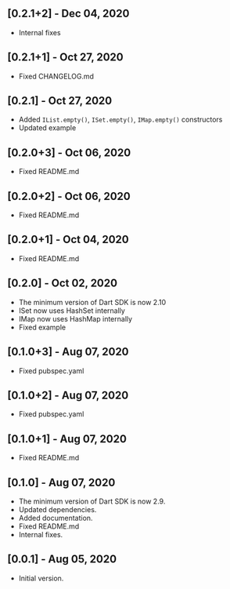 ## [0.2.1+2] - Dec 04, 2020

* Internal fixes

## [0.2.1+1] - Oct 27, 2020

* Fixed CHANGELOG.md

## [0.2.1] - Oct 27, 2020

* Added `IList.empty()`, `ISet.empty()`, `IMap.empty()` constructors
* Updated example

## [0.2.0+3] - Oct 06, 2020

* Fixed README.md

## [0.2.0+2] - Oct 06, 2020

* Fixed README.md

## [0.2.0+1] - Oct 04, 2020

* Fixed README.md

## [0.2.0] - Oct 02, 2020

* The minimum version of Dart SDK is now 2.10
* ISet now uses HashSet internally
* IMap now uses HashMap internally
* Fixed example

## [0.1.0+3] - Aug 07, 2020

* Fixed pubspec.yaml

## [0.1.0+2] - Aug 07, 2020

* Fixed pubspec.yaml

## [0.1.0+1] - Aug 07, 2020

* Fixed README.md

## [0.1.0] - Aug 07, 2020

* The minimum version of Dart SDK is now 2.9.
* Updated dependencies.
* Added documentation.
* Fixed README.md
* Internal fixes.

## [0.0.1] - Aug 05, 2020

* Initial version.
